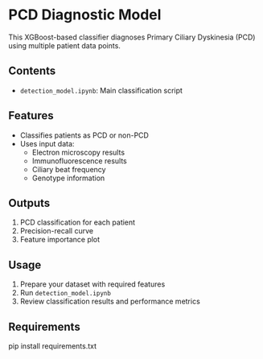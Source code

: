 # PCD Diagnostic Model

This XGBoost-based classifier diagnoses Primary Ciliary Dyskinesia (PCD) using multiple patient data points.

## Contents

- `detection_model.ipynb`: Main classification script

## Features

- Classifies patients as PCD or non-PCD
- Uses input data:
  - Electron microscopy results
  - Immunofluorescence results
  - Ciliary beat frequency
  - Genotype information

## Outputs

1. PCD classification for each patient
2. Precision-recall curve
3. Feature importance plot

## Usage

1. Prepare your dataset with required features
2. Run `detection_model.ipynb`
3. Review classification results and performance metrics

## Requirements

pip install requirements.txt

